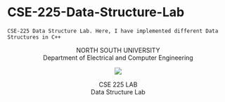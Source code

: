 # CSE-225-Data-Structure-Lab
    CSE-225 Data Structure Lab. Here, I have implemented different Data Structures in C++
<p align="center">
   NORTH SOUTH UNIVERSITY<br>
   Department of Electrical and Computer Engineering
<p>
<p align="center">
  <img src="https://user-images.githubusercontent.com/63312173/169691760-a83acee4-4afd-424a-a34a-986a9d5e06c6.png">
</p>
<p align="center">
   CSE 225 LAB<br>
   Data Structure Lab<br>
 <p>

